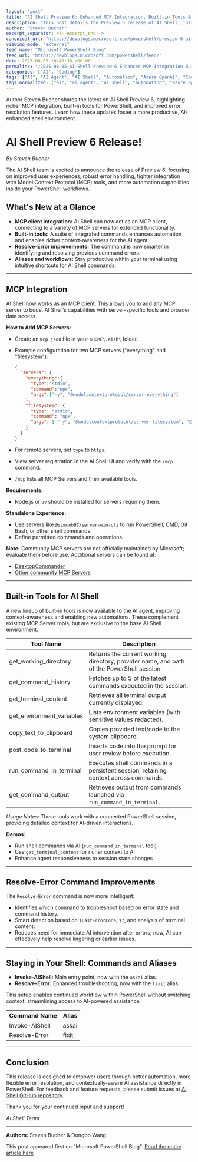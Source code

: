 ```yaml
---
layout: "post"
title: "AI Shell Preview 6: Enhanced MCP Integration, Built-in Tools & Improved Error Resolution"
description: "This post details the Preview 6 release of AI Shell, introducing MCP client integration, enhanced error resolution, new built-in tools, and ways to streamline AI-powered workflows within PowerShell. The update aims to enhance usability, automation, and developer productivity in shell environments."
author: "Steven Bucher"
excerpt_separator: <!--excerpt_end-->
canonical_url: "https://devblogs.microsoft.com/powershell/preview-6-ai-shell/"
viewing_mode: "external"
feed_name: "Microsoft PowerShell Blog"
feed_url: "https://devblogs.microsoft.com/powershell/feed/"
date: 2025-08-05 18:40:38 +00:00
permalink: "/2025-08-05-AI-Shell-Preview-6-Enhanced-MCP-Integration-Built-in-Tools-and-Improved-Error-Resolution.html"
categories: ["AI", "Coding"]
tags: ["AI", "AI Agent", "AI Shell", "Automation", "Azure OpenAI", "Coding", "Command Line", "Copilot in Azure", "Error Handling", "MCP", "News", "OpenAI", "PowerShell", "Resolve Error", "Terminal Tools"]
tags_normalized: ["ai", "ai agent", "ai shell", "automation", "azure openai", "coding", "command line", "copilot in azure", "error handling", "mcp", "news", "openai", "powershell", "resolve error", "terminal tools"]
---
```


Author Steven Bucher shares the latest on AI Shell Preview 6, highlighting richer MCP integration, built-in tools for PowerShell, and improved error resolution features. Learn how these updates foster a more productive, AI-enhanced shell environment.<!--excerpt_end-->

# AI Shell Preview 6 Release!

*By Steven Bucher*

The AI Shell team is excited to announce the release of Preview 6, focusing on improved user experiences, robust error handling, tighter integration with Model Context Protocol (MCP) tools, and more automation capabilities inside your PowerShell workflows.

## What's New at a Glance

- **MCP client integration:** AI Shell can now act as an MCP client, connecting to a variety of MCP servers for extended functionality.
- **Built-in tools:** A suite of integrated commands enhances automation and enables richer context-awareness for the AI agent.
- **Resolve-Error improvements:** The command is now smarter in identifying and resolving previous command errors.
- **Aliases and workflows:** Stay productive within your terminal using intuitive shortcuts for AI Shell commands.

---

## MCP Integration

AI Shell now works as an MCP client. This allows you to add any MCP server to boost AI Shell’s capabilities with server-specific tools and broader data access.

**How to Add MCP Servers:**

- Create an `mcp.json` file in your `$HOME\.aish\` folder.
- Example configuration for two MCP servers ("everything" and "filesystem"):

  ```json
  {
    "servers": {
      "everything":{
        "type":"stdio",
        "command":"npx",
        "args":["-y", "@modelcontextprotocol/server-everything"]
      },
      "filesystem": {
        "type": "stdio",
        "command": "npx",
        "args": [ "-y", "@modelcontextprotocol/server-filesystem", "C:/Users/username/" ]
      }
    }
  }
  ```

- For remote servers, set `type` to `https`.
- View server registration in the AI Shell UI and verify with the `/mcp` command.
- `/mcp` lists all MCP Servers and their available tools.

**Requirements:**

- Node.js or `uv` should be installed for servers requiring them.

**Standalone Experience:**

- Use servers like [`@simonb97/server-win-cli`](https://github.com/SimonB97/win-cli-mcp-server?tab=readme-ov-file) to run PowerShell, CMD, Git Bash, or other shell commands.
- Define permitted commands and operations.

**Note:** Community MCP servers are not officially maintained by Microsoft; evaluate them before use. Additional servers can be found at:

- [DesktopCommander](https://github.com/wonderwhy-er/DesktopCommanderMCP)
- [Other community MCP Servers](https://mcpservers.org/)

---

## Built-in Tools for AI Shell

A new lineup of built-in tools is now available to the AI agent, improving context-awareness and enabling new automations. These complement existing MCP Server tools, but are exclusive to the base AI Shell environment.

| Tool Name                | Description                                                                                                         |
|-------------------------|---------------------------------------------------------------------------------------------------------------------|
| get_working_directory   | Returns the current working directory, provider name, and path of the PowerShell session.                            |
| get_command_history     | Fetches up to 5 of the latest commands executed in the session.                                                      |
| get_terminal_content    | Retrieves all terminal output currently displayed.                                                                   |
| get_environment_variables| Lists environment variables (with sensitive values redacted).                                                       |
| copy_text_to_clipboard  | Copies provided text/code to the system clipboard.                                                                  |
| post_code_to_terminal   | Inserts code into the prompt for user review before execution.                                                      |
| run_command_in_terminal | Executes shell commands in a persistent session, retaining context across commands.                                 |
| get_command_output      | Retrieves output from commands launched via `run_command_in_terminal`.                                              |

*Usage Notes:* These tools work with a connected PowerShell session, providing detailed context for AI-driven interactions.

**Demos:**

- Run shell commands via AI (`run_command_in_terminal` tool)
- Use `get_terminal_content` for richer context to AI
- Enhance agent responsiveness to session state changes

---

## Resolve-Error Command Improvements

The `Resolve-Error` command is now more intelligent:

- Identifies which command to troubleshoot based on error state and command history.
- Smart detection based on `$LastErrorCode`, `$?`, and analysis of terminal content.
- Reduces need for immediate AI intervention after errors; now, AI can effectively help resolve lingering or earlier issues.

---

## Staying in Your Shell: Commands and Aliases

- **Invoke-AIShell:** Main entry point, now with the `askai` alias.
- **Resolve-Error:** Enhanced troubleshooting, now with the `fixit` alias.

This setup enables continued workflow within PowerShell without switching context, streamlining access to AI-powered assistance.

| Command Name         | Alias   |
|---------------------|---------|
| Invoke-AIShell      | askai   |
| Resolve-Error       | fixit   |

---

## Conclusion

This release is designed to empower users through better automation, more flexible error resolution, and contextually-aware AI assistance directly in PowerShell. For feedback and feature requests, please submit issues at [AI Shell GitHub repository](https://github.com/PowerShell/AIShell).

Thank you for your continued input and support!

*AI Shell Team*

---

**Authors:**
Steven Bucher & Dongbo Wang

This post appeared first on "Microsoft PowerShell Blog". [Read the entire article here](https://devblogs.microsoft.com/powershell/preview-6-ai-shell/)
